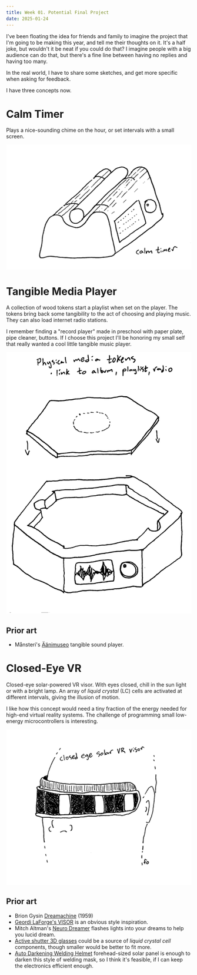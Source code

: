 ```yaml
---
title: Week 01. Potential Final Project
date: 2025-01-24
---
```


I've been floating the idea for friends and family to imagine the project that I'm going to be making this year, and tell me their thoughts on it. It's a half joke, but wouldn't it be neat if you could do that? I imagine people with a big audience can do that, but there's a fine line between having no replies and having too many.

In the real world, I have to share some sketches, and get more specific when asking for feedback.

I have three concepts now.

# Calm Timer

Plays a nice-sounding chime on the hour, or set intervals with a small screen.

![Concept sketch of a curved wooden stand with a metal chime suspended within it.](01-fo-concept-timer.png)

# Tangible Media Player

A collection of wood tokens start a playlist when set on the player. The tokens bring back some tangibility to the act of choosing and playing music. They can also load internet radio stations.

I remember finding a "record player" made in preschool with paper plate, pipe cleaner, buttons. If I choose this project I'll be honoring my small self that really wanted a cool little tangible music player.

![Concept sketch of a hexagonal media player with hexagonal media tokens.](01-fo-concept-player.png)

## Prior art

* Månsteri's [Äänimuseo](https://mansteri.com/works/aanimuseo-v/) tangible sound player.

# Closed-Eye VR

Closed-eye solar-powered VR visor. With eyes closed, chill in the sun light or with a bright lamp. An array of _liquid crystal_ (LC) cells are activated at different intervals, giving the illusion of motion.

I like how this concept would need a tiny fraction of the energy needed for high-end virtual reality systems. The challenge of programming small low-energy microcontrollers is interesting.

![Concept sketch of a visor for closed-eye visions.](01-fo-concept-visor.png)

## Prior art

* Brion Gysin [Dreamachine](https://en.wikipedia.org/wiki/Dreamachine) (1959)
* [Geordi LaForge's VISOR](https://en.wikipedia.org/wiki/Geordi_La_Forge#VISOR) is an obvious style inspiration.
* Mitch Altman's [Neuro Dreamer](https://cornfieldelectronics.com/neurodreamer/buy.nd.php) flashes lights into your dreams to help you lucid dream.
* [Active shutter 3D glasses](https://en.wikipedia.org/wiki/Active_shutter_3D_system) could be a source of _liquid crystal cell_ components, though smaller would be better to fit more.
* [Auto Darkening Welding Helmet](https://weldingpros.net/how-do-auto-darkening-welding-helmets-work/) forehead-sized solar panel is enough to darken this style of welding mask, so I think it's feasible, if I can keep the electronics efficient enough.
